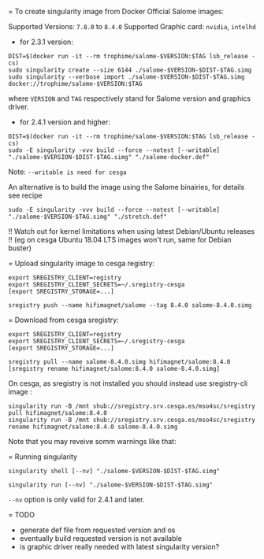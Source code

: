 = To create singularity image from Docker Official Salome images:

Supported Versions: `7.8.0` to `8.4.0`
Supported Graphic card: `nvidia`, `intelhd`


* for 2.3.1 version:

```
DIST=$(docker run -it --rm trophime/salome-$VERSION:$TAG lsb_release -cs)
sudo singularity create --size 6144 ./salome-$VERSION-$DIST-$TAG.simg
sudo singularity --verbose import ./salome-$VERSION-$DIST-$TAG.simg docker://trophime/salome-$VERSION:$TAG
```

where `VERSION` and `TAG` respectively stand for Salome version and graphics driver.

* for 2.4.1 version and higher:

```
DIST=$(docker run -it --rm trophime/salome-$VERSION:$TAG lsb_release -cs)
sudo -E singularity -vvv build --force --notest [--writable] "./salome-$VERSION-$DIST-$TAG.simg" "./salome-docker.def"
```

Note: `--writable is need for cesga`

An alternative is to build the image using the Salome binairies, for details see recipe
```
sudo -E singularity -vvv build --force --notest [--writable] "./salome-$VERSION-$TAG.simg" "./stretch.def"
```

!! Watch out for kernel limitations when using latest Debian/Ubuntu releases !!
(eg on cesga Ubuntu 18.04 LTS images won't run, same for Debian buster)

= Upload singularity image to cesga registry:

```
export SREGISTRY_CLIENT=registry
export SREGISTRY_CLIENT_SECRETS=~/.sregistry-cesga
[export SREGISTRY_STORAGE=...]

sregistry push --name hifimagnet/salome --tag 8.4.0 salome-8.4.0.simg 
```

= Download from cesga sregistry:

```
export SREGISTRY_CLIENT=registry
export SREGISTRY_CLIENT_SECRETS=~/.sregistry-cesga
[export SREGISTRY_STORAGE=...]

sregistry pull --name salome-8.4.0.simg hifimagnet/salome:8.4.0
[sregistry rename hifimagnet/salome:8.4.0 salome-8.4.0.simg]
```

On cesga, as sregistry is not installed you should instead use sregistry-cli image :
```
singularity run -B /mnt shub://sregistry.srv.cesga.es/mso4sc/sregistry pull hifimagnet/salome:8.4.0
singularity run -B /mnt shub://sregistry.srv.cesga.es/mso4sc/sregistry rename hifimagnet/salome:8.4.0 salome-8.4.0.simg 
```

Note that you may reveive somm warnings like that:

= Running singularity

```
singularity shell [--nv] "./salome-$VERSION-$DIST-$TAG.simg"
```

```
singularity run [--nv] "./salome-$VERSION-$DIST-$TAG.simg"
```

`--nv` option is only valid for 2.4.1 and later.

= TODO

* generate def file from requested version and os
* eventually build requested version is not available
* is graphic driver really needed with latest singularity version?
